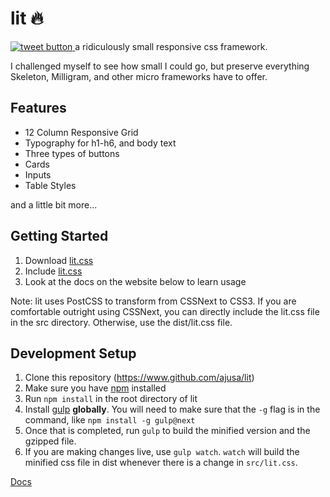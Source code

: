 # lit 🔥
<a href="https://twitter.com/intent/tweet?text=World's+smallest+responsive+CSS+framework:&url=https%3A%2F%2Fgithub.com%2Fajusa%2Flit&hashtags=github&original_referer=http%3A%2F%2Fgithub.com%2F&tw_p=tweetbutton" target="_blank">
  <img src="http://jpillora.com/github-twitter-button/img/tweet.png"
       alt="tweet button" title="lit"></img>
</a>
a ridiculously small responsive css framework.

I challenged myself to see how small I could go, but preserve everything Skeleton, Milligram, and other micro frameworks have to offer.
## Features
* 12 Column Responsive Grid
* Typography for h1-h6, and body text
* Three types of buttons
* Cards
* Inputs
* Table Styles

and a little bit more...

## Getting Started
1. Download [lit.css](https://github.com/Ajusa/lit/blob/master/dist/lit.css)
2. Include [lit.css](https://github.com/Ajusa/lit/blob/master/dist/lit.css)
3. Look at the docs on the website below to learn usage

Note: lit uses PostCSS to transform from CSSNext to CSS3. If you are comfortable outright using CSSNext, you can directly
include the lit.css file in the src directory. Otherwise, use the dist/lit.css file.

## Development Setup
1. Clone this repository (https://www.github.com/ajusa/lit)
2. Make sure you have [npm](https://www.npmjs.com/get-npm) installed
3. Run `npm install` in the root directory of lit
4. Install [gulp](https://github.com/gulpjs/gulp) **globally**. You will need to make sure that the `-g` flag is in the command, like `npm install -g gulp@next`
5. Once that is completed, run `gulp` to build the minified version and the gzipped file.
6. If you are making changes live, use `gulp watch`. `watch` will build the minified css file in dist whenever there is a change in `src/lit.css`.

[Docs](https://ajusa.github.io/lit/)
